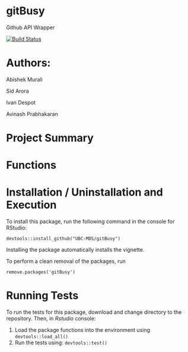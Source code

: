 # gitBusy
Github API Wrapper

[![Build Status](https://travis-ci.org/avinashkz/gitBusy.svg?branch=master)](https://travis-ci.org/avinashkz/gitBusy)

# Authors:

Abishek Murali

Sid Arora

Ivan Despot

Avinash Prabhakaran

# Project Summary

# Functions

# Installation / Uninstallation and Execution

To install this package, run the following command in the console for RStudio:

`devtools::install_github("UBC-MDS/gitBusy")`

Installing the package automatically installs the vignette.

To perform a clean removal of the packages, run

`remove.packages('gitBusy')`

# Running Tests
To run the tests for this package, download and change directory to the repository.
Then, in _Rstudio_ console:

1. Load the package functions into the environment using `devtools::load_all()`
2. Run the tests using: `devtools::test()`
